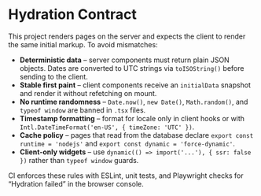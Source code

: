 # Hydration Contract

This project renders pages on the server and expects the client to render the same initial markup. To avoid mismatches:

- **Deterministic data** – server components must return plain JSON objects. Dates are converted to UTC strings via `toISOString()` before sending to the client.
- **Stable first paint** – client components receive an `initialData` snapshot and render it without refetching on mount.
- **No runtime randomness** – `Date.now()`, `new Date()`, `Math.random()`, and `typeof window` are banned in `.tsx` files.
- **Timestamp formatting** – format for locale only in client hooks or with `Intl.DateTimeFormat('en-US', { timeZone: 'UTC' })`.
- **Cache policy** – pages that read from the database declare `export const runtime = 'nodejs'` and `export const dynamic = 'force-dynamic'`.
- **Client-only widgets** – use `dynamic(() => import('...'), { ssr: false })` rather than `typeof window` guards.

CI enforces these rules with ESLint, unit tests, and Playwright checks for “Hydration failed” in the browser console.
